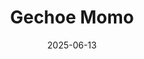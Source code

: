 ---
title: Gechoe Momo
address: 265 rue du Faubourg Saint-Antoine, 75011 Paris
date: 2025-06-13
ratings:
- 4
foodtags:
- tibétain
countrycodes:
- CHN
cover: IMG_6892
---
